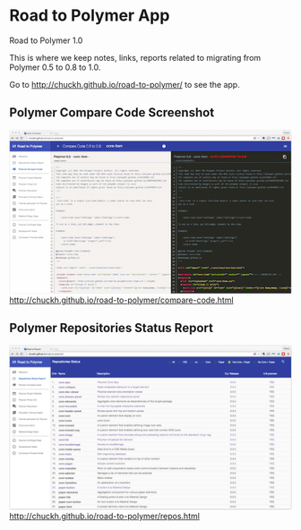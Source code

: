 # Road to Polymer App
Road to Polymer 1.0

This is where we keep notes, links, reports related to migrating from Polymer 0.5 to 0.8 to 1.0.

Go to http://chuckh.github.io/road-to-polymer/ to see the app.

## Polymer Compare Code Screenshot

![alt text](https://github.com/chuckh/road-to-polymer/raw/app/app/images/screenshots/Road-to-Polymer-Compare-Code-800.png "Polymer Compare Code Screenshot")
http://chuckh.github.io/road-to-polymer/compare-code.html

## Polymer Repositories Status Report

![alt text](https://github.com/chuckh/road-to-polymer/blob/app/app/images/screenshots/Road-to-Polymer-Repositories-Status.png "Polymer Repositories Report")
http://chuckh.github.io/road-to-polymer/repos.html
